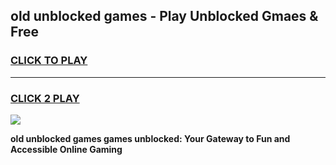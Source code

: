 
## old unblocked games - Play Unblocked Gmaes & Free
<h3>
<a href="https://news.freeplayer.one?title=old_unblocked_games&ref=23F">CLICK TO PLAY</a></h3>
<hr>

<h3>
<a href="https://news.freeplayer.one?title=old_unblocked_games&ref=23F">CLICK 2 PLAY</a>
  
</h3>

<a href="https://news.freeplayer.one?title=old_unblocked_games&ref=23F/"><img src="https://clearcache.store/games.png"></a>


**old unblocked games games unblocked: Your Gateway to Fun and Accessible Online Gaming**
